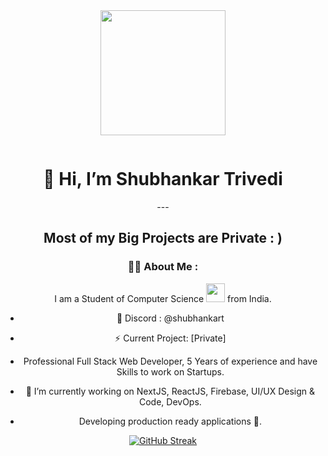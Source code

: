 
<div id="header" align="center">
  <img src="https://cdn.discordapp.com/attachments/1004752057489694751/1007232644557328545/Untitled_design_2.png"  width="200"/>
</div>
<div id="badges"align="center">
  
  <p><img src="https://komarev.com/ghpvc/?username=shubhankartrivedi&style=flat-square&color=blue" alt=""/></p>
</div>
<div align="center">
<h1>👋 Hi, I’m Shubhankar Trivedi</h1>
---
<h2>Most of my Big Projects are Private : )</h2>

### :man_technologist: About Me :
I am a Student of Computer Science <img src="https://emoji.gg/assets/emoji/4297-pepe-hacker.gif" width="30"> from India.<p>
- :telescope: Discord : @shubhankart

- :zap: Current Project: [Private]

- Professional Full Stack Web Developer, 5 Years of experience and have Skills to work on Startups.


- :seedling: I’m currently working on NextJS, ReactJS, Firebase, UI/UX Design & Code, DevOps.
- Developing production ready applications 🚚.

[![GitHub Streak](http://github-readme-streak-stats.herokuapp.com?user=shubhankartrivedi&theme=dark&background=000000)](https://git.io/streak-stats)
  

</div>
